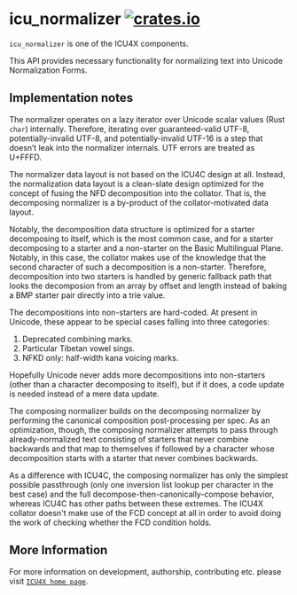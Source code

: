 # icu_normalizer [![crates.io](https://img.shields.io/crates/v/icu_normalizer)](https://crates.io/crates/icu_normalizer)

`icu_normalizer` is one of the ICU4X components.

This API provides necessary functionality for normalizing text into Unicode
Normalization Forms.

## Implementation notes

The normalizer operates on a lazy iterator over Unicode scalar values (Rust `char`) internally.
Therefore, iterating over guaranteed-valid UTF-8, potentially-invalid UTF-8, and potentially-invalid
UTF-16 is a step that doesn’t leak into the normalizer internals. UTF errors are treated as
U+FFFD.

The normalizer data layout is not based on the ICU4C design at all. Instead, the normalization
data layout is a clean-slate design optimized for the concept of fusing the NFD decomposition
into the collator. That is, the decomposing normalizer is a by-product of the collator-motivated
data layout.

Notably, the decomposition data structure is optimized for a starter decomposing to itself,
which is the most common case, and for a starter decomposing to a starter and a non-starter
on the Basic Multilingual Plane. Notably, in this case, the collator makes use of the
knowledge that the second character of such a decomposition is a non-starter. Therefore,
decomposition into two starters is handled by generic fallback path that looks the
decomposion from an array by offset and length instead of baking a BMP starter pair directly
into a trie value.

The decompositions into non-starters are hard-coded. At present in Unicode, these appear
to be special cases falling into three categories:

1. Deprecated combining marks.
2. Particular Tibetan vowel sings.
3. NFKD only: half-width kana voicing marks.

Hopefully Unicode never adds more decompositions into non-starters (other than a character
decomposing to itself), but if it does, a code update is needed instead of a mere data update.

The composing normalizer builds on the decomposing normalizer by performing the canonical
composition post-processing per spec. As an optimization, though, the composing normalizer
attempts to pass through already-normalized text consisting of starters that never combine
backwards and that map to themselves if followed by a character whose decomposition starts
with a starter that never combines backwards.

As a difference with ICU4C, the composing normalizer has only the simplest possible
passthrough (only one inversion list lookup per character in the best case) and the full
decompose-then-canonically-compose behavior, whereas ICU4C has other paths between these
extremes. The ICU4X collator doesn't make use of the FCD concept at all in order to avoid
doing the work of checking whether the FCD condition holds.

## More Information

For more information on development, authorship, contributing etc. please visit [`ICU4X home page`](https://github.com/unicode-org/icu4x).
